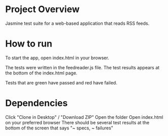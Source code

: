 # Project Overview


Jasmine test suite for a web-based application that reads RSS feeds.


# How to run


To start the app, open index.html in your browser.

The tests were written in the feedreader.js file. The test results appears at the bottom of the index.html page.

Tests that are green have passed and red have failed.

# Dependencies

Click "Clone in Desktop" / "Download ZIP"
Open the folder
Open index.html on your preferred browser
There should be several test results at the bottom of the screen that says "~ specs, ~ failures"
